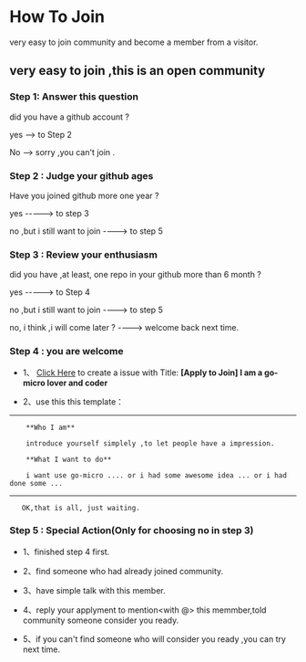 # How To Join

very easy to join community and become a member from a visitor.

## very easy to join ,this is an open community

### Step 1: Answer this question

did you have a github account ?

yes --> to Step 2

No --> sorry ,you can't join .

### Step 2 : Judge your github ages

Have you joined github more one year ?

yes -----> to step 3

no ,but i still want to join ----> to step 5

### Step 3 : Review your enthusiasm

did you have ,at least, one repo in your github more than 6 month ?

yes -----> to Step 4

no ,but i still want to join ----> to step 5

no, i think ,i will come later ? ----> welcome back next time.

### Step 4 : you are welcome

- 1、 [Click Here](https://github.com/micro-community/how-to-join/issues/new) to create a issue with Title: **[Apply to Join] I am a go-micro lover and coder**

- 2、use this this template：

-------

        **Who I am**

        introduce yourself simplely ,to let people have a impression.

        **What I want to do**

        i want use go-micro .... or i had some awesome idea ... or i had done some ...

-------

       OK,that is all, just waiting.


### Step 5 : Special Action(Only for choosing no in step 3)

- 1、finished step 4 first.

- 2、find someone who had already joined community.

- 3、have simple talk with this member.

- 4、reply your applyment to mention<with @> this memmber,told community someone consider you ready.

- 5、if you can't find someone who will consider you ready ,you can try next time.
